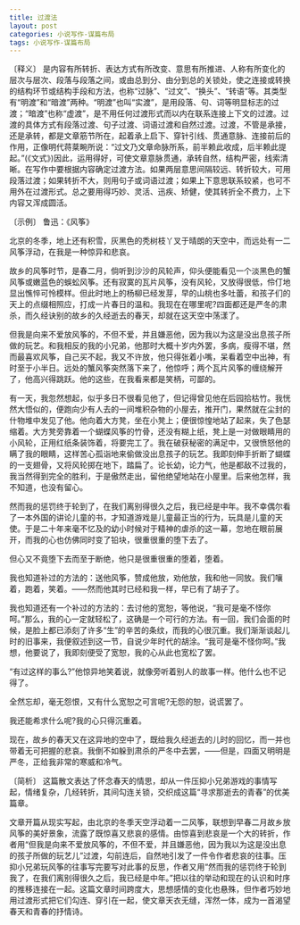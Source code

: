 ```yaml
---
title: 过渡法
layout: post
categories: 小说写作-谋篇布局
tags: 小说写作-谋篇布局
---
```


〔释义〕 是内容有所转折、表达方式有所改变、意思有所推进、人称有所变化的层次与层次、段落与段落之间，或由总到分、由分到总的关锁处，使之连接或转换的结构环节或结构手段和方法，也称“过脉”、“过文”、“换头”、“转语”等。其类型有“明渡”和“暗渡”两种。“明渡”也叫“实渡”，是用段落、句、词等明显标志的过渡；“暗渡”也称“虚渡”，是不用任何过渡形式而以内在联系连接上下文的过渡。过渡的具体方式有段落过渡、句子过渡、词语过渡和自然过渡。过渡，不管是承接，还是承转，都是文章筋节所在，起着承上启下、穿针引线、贯通意脉、连接前后的作用，正像明代蒋棻畹所说：“过文乃文章命脉所系，前半赖此收成，后半赖此提起。”(《文式》)因此，运用得好，可使文章意脉贯通，承转自然，结构严密，线索清晰。在写作中要根据内容确定过渡方法。如果两层意思间隔较远、转折较大，可用段落过渡；如果转折不大，则用句子或词语过渡；如果上下意思联系较紧，也可不用外在过渡形式。总之要用得巧妙、灵活、迅疾、矫健，使其转折全不费力，上下内容又浑成圆活。

〔示例〕 鲁迅：《风筝》

北京的冬季，地上还有积雪，灰黑色的秃树枝丫叉于晴朗的天空中，而远处有一二风筝浮动，在我是一种惊异和悲哀。

故乡的风筝时节，是春二月，倘听到沙沙的风轮声，仰头便能看见一个淡黑色的蟹风筝或嫩蓝色的蜈蚣风筝。还有寂寞的瓦片风筝，没有风轮，又放得很低，伶仃地显出憔悴可怜模样。但此时地上的杨柳已经发芽，早的山桃也多吐蕾，和孩子们的天上的点缀相照应，打成一片春日的温和。我现在在哪里呢?四面都还是严冬的肃杀，而久经诀别的故乡的久经逝去的春天，却就在这天空中荡漾了。

但我是向来不爱放风筝的，不但不爱，并且嫌恶他，因为我以为这是没出息孩子所做的玩艺。和我相反的我的小兄弟，他那时大概十岁内外罢，多病，瘦得不堪，然而最喜欢风筝，自己买不起，我又不许放，他只得张着小嘴，呆看着空中出神，有时至于小半日。远处的蟹风筝突然落下来了，他惊呼；两个瓦片风筝的缠绕解开了，他高兴得跳跃。他的这些，在我看来都是笑柄，可鄙的。

有一天，我忽然想起，似乎多日不很看见他了，但记得曾见他在后园拾枯竹。我恍然大悟似的，便跑向少有人去的一间堆积杂物的小屋去，推开门，果然就在尘封的什物堆中发见了他。他向着大方凳，坐在小凳上；便很惊惶地站了起来，失了色瑟缩着。大方凳旁靠着一个蝴蝶风筝的竹骨，还没有糊上纸，凳上是一对做眼睛用的小风轮，正用红纸条装饰着，将要完工了。我在破获秘密的满足中，又很愤怒他的瞒了我的眼睛，这样苦心孤诣地来偷做没出息孩子的玩艺。我即刻伸手折断了蝴蝶的一支翅骨，又将风轮掷在地下，踏扁了。论长幼，论力气，他是都敌不过我的，我当然得到完全的胜利，于是傲然走出，留他绝望地站在小屋里。后来他怎样，我不知道，也没有留心。

然而我的惩罚终于轮到了，在我们离别得很久之后，我已经是中年。我不幸偶尔看了一本外国的讲论儿童的书，才知道游戏是儿童最正当的行为，玩具是儿童的天使。于是二十年来毫不忆及的幼小时候对于精神的虐杀的这一幕，忽地在眼前展开，而我的心也仿佛同时变了铅块，很重很重的堕下去了。

但心又不竟堕下去而至于断绝，他只是很重很重的堕着，堕着。

我也知道补过的方法的：送他风筝，赞成他放，劝他放，我和他一同放。我们嚷着，跑着，笑着。——然而他其时已经和我一样，早已有了胡子了。

我也知道还有一个补过的方法的：去讨他的宽恕，等他说，“我可是毫不怪你呵。”那么，我的心一定就轻松了，这确是一个可行的方法。有一回，我们会面的时候，是脸上都已添刻了许多“生”的辛苦的条纹，而我的心很沉重。我们渐渐谈起儿时的旧事来，我便叙述到这一节，自说少年时代的胡涂。“我可是毫不怪你呵。”我想，他要说了，我即刻便受了宽恕，我的心从此也宽松了罢。

“有过这样的事么?”他惊异地笑着说，就像旁听着别人的故事一样。他什么也不记得了。

全然忘却，毫无怨恨，又有什么宽恕之可言呢?无怨的恕，说谎罢了。

我还能希求什么呢?我的心只得沉重着。

现在，故乡的春天又在这异地的空中了，既给我久经逝去的儿时的回忆，而一并也带着无可把握的悲哀。我倒不如躲到肃杀的严冬中去罢，——但是，四面又明明是严冬，正给我非常的寒威和冷气。

〔简析〕 这篇散文表达了怀念春天的情思，却从一件压抑小兄弟游戏的事情写起，情绪复杂，几经转折，其间勾连关锁，交织成这篇“寻求那逝去的青春”的优美篇章。

文章开篇从现实写起，由北京的冬季天空浮动着一二风筝，联想到早春二月故乡放风筝的美好景象，流露了既惊喜又悲哀的感情。由惊喜到悲哀是一个大的转折，作者用“但我是向来不爱放风筝的，不但不爱，并且嫌恶他，因为我以为这是没出息的孩子所做的玩艺儿”过渡，勾前连后，自然地引发了一件令作者悲哀的往事。压抑小兄弟玩风筝的往事写完要写对此事的反思，作者又用“然而我的惩罚终于轮到我了，在我们离别得很久之后，我已经是中年。”把以往的举动和现在的认识和时序的推移连接在一起。这篇文章时间跨度大，思想感情的变化也悬殊，但作者巧妙地用过渡形式把它们勾连、穿引在一起，使文章天衣无缝，浑然一体，成为一首渴望春天和青春的抒情诗。 